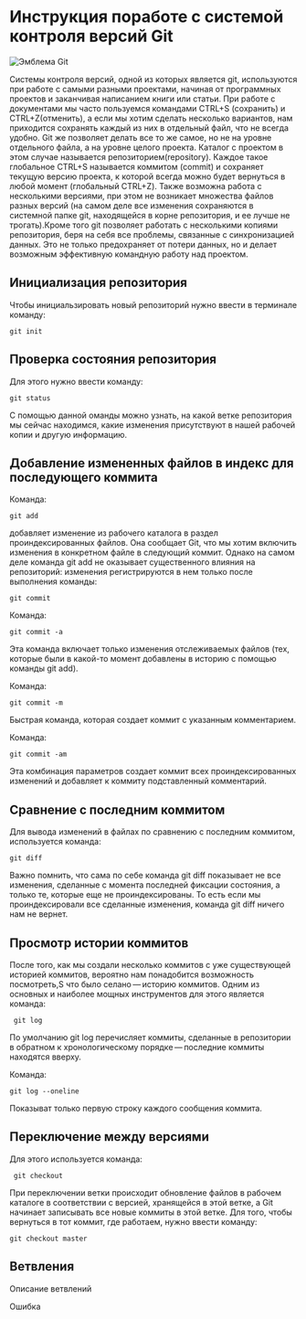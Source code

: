# **Инструкция поработе с системой контроля версий Git**
![Эмблема Git](git.jpg)

Системы контроля версий, одной из которых является git, используются при работе с
самыми разными проектами, начиная от программных проектов и заканчивая написанием
книги или статьи.  При работе с документами мы часто пользуемся командами CTRL+S
(сохранить) и CTRL+Z(отменить), а если мы хотим сделать несколько вариантов, нам
приходится сохранять каждый из них в отдельный файл, что не всегда удобно. Git же
позволяет делать все то же самое, но не на уровне отдельного файла, а на уровне целого проекта. Каталог с проектом в этом случае называется репозиторием(repository). Каждое такое глобальное CTRL+S называется коммитом  (commit) и сохраняет текущую версию проекта, к которой всегда можно будет вернуться в любой момент (глобальный CTRL+Z).
Также возможна работа с несколькими версиями, при этом не возникает множества
файлов разных версий (на самом деле все изменения сохраняются в системной папке git, находящейся в корне репозитория, и ее лучше не трогать).Кроме того git позволяет работать с несколькими копиями репозитория, беря на себя все проблемы, связанные с синхронизацией данных. Это не только предохраняет от потери данных, но и делает возможным эффективную командную работу над проектом. 
## Инициализация репозитория
Чтобы инициальзировать новый репозиторий нужно ввести в терминале команду:

    git init 

## Проверка состояния репозитория
Для этого нужно ввести команду:

    git status

С помощью данной оманды можно узнать, на какой ветке репозитория мы сейчас находимся, какие изменения присутствуют в нашей рабочей копии и другую информацию.

## Добавление измененных файлов в индекс для последующего коммита 
 Команда:

    git add
    
добавляет изменение из рабочего каталога в раздел проиндексированных файлов. Она сообщает Git, что мы хотим включить изменения в конкретном файле в следующий коммит. Однако на самом деле команда git add не оказывает существенного влияния на репозиторий: изменения регистрируются в нем только после выполнения команды:
     
    git commit

Команда:

    git commit -a

Эта команда включает только изменения отслеживаемых файлов (тех, которые были в какой-то момент добавлены в историю с помощью команды git add).

Команда:

    git commit -m

Быстрая команда, которая создает коммит с указанным комментарием.

Команда:

    git commit -am

Эта комбинация параметров создает коммит всех проиндексированных изменений и добавляет к коммиту подставленный комментарий.

## Сравнение с последним коммитом
Для вывода изменений в файлах по сравнению с последним коммитом, используется команда:

    git diff 


Важно помнить, что сама по себе команда git diff показывает не все изменения, сделанные с момента последней фиксации состояния, а только те, которые еще не проиндексированы. То есть если мы проиндексировали все сделанные изменения, команда git diff ничего нам не вернет.

## Просмотр истории коммитов

После того, как мы создали несколько коммитов с уже существующей историей коммитов, вероятно нам понадобится возможность посмотреть,S что было селано — историю коммитов. Одним из основных и наиболее мощных инструментов для этого является команда:

     git log

По умолчанию git log перечисляет коммиты, сделанные в репозитории в обратном к хронологическому порядке — последние коммиты находятся вверху.

Команда:

    git log --oneline

Показыват только первую строку каждого сообщения коммита.

## Переключение между версиями

Для этого используется команда:

     git checkout

При переключении ветки происходит обновление файлов в рабочем каталоге в соответствии с версией, хранящейся в этой ветке, а Git начинает записывать все новые коммиты в этой ветке.
Для того, чтобы вернуться в тот коммит, где работаем, нужно ввести команду:

    git checkout master

## Ветвления

Описание ветвлений

Ошибка